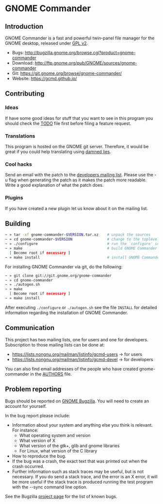 # GNOME Commander #

## Introduction ##

GNOME Commander is a fast and powerful twin-panel file manager for the GNOME desktop, 
released under [GPL v2](https://www.gnu.org/licenses/gpl-2.0.html).

* Bugs: http://bugzilla.gnome.org/browse.cgi?product=gnome-commander
* Download: http://ftp.gnome.org/pub/GNOME/sources/gnome-commander
* Git: https://git.gnome.org/browse/gnome-commander/
* Website: https://gcmd.github.io/

## Contributing ##

### Ideas ###

If have some good ideas for stuff that you want to see in this program you
should check the [TODO](TODO) file first before filing a feature request. 

### Translations ###

This program is hosted on the GNOME git server. Therefore, it would be 
great if you could help translating using [damned lies](https://l10n.gnome.org/).

### Cool hacks ###

Send an email with the patch to the [developers mailing list](https://lists.nongnu.org/mailman/listinfo/gcmd-devel).
Please use the -u flag when generating the patch as it makes the patch
more readable. Write a good explanation of what the patch does.

### Plugins ###

If you have created a new plugin let us know about it on the mailing list.


## Building ##

```bash
~ » tar -xf gnome-commander-$VERSION.tar.xz    # unpack the sources
~ » cd gnome-commander-$VERSION                # change to the toplevel directory
~ » ./configure                                # run the `configure' script
~ » make                                       # build GNOME Commander
  [ Become root if necessary ]
~ » make install                               # install GNOME Commander
```

For installing GNOME Commander via git, do the following:

```bash
~ » git clone git://git.gnome.org/gnome-commander
~ » cd gnome-commander
~ » ./autogen.sh
~ » make
  [ Become root if necessary ]
~ » make install
```

After executing ``./configure`` or ``./autogen.sh`` see the file ``INSTALL``
for detailed information regarding the installation of GNOME Commander.

## Communication ##

This project has two mailing lists, one for users and one for developers.
Subscription to those mailing lists can be done at:

* https://lists.nongnu.org/mailman/listinfo/gcmd-users -> for users
* https://lists.nongnu.org/mailman/listinfo/gcmd-devel -> for developers

You can also find email addresses of the people who have created gnome-commander
in the [AUTHORS](AUTHORS) file.


## Problem reporting ##

Bugs should be reported on [GNOME Bugzilla](http://bugzilla.gnome.org/browse.cgi?product=gnome-commander).
You will need to create an account for yourself.

In the bug report please include:

* Information about your system and anything else you think is relevant.
For instance:
  * What operating system and version
  * What version of X
  * What version of the gtk+, glib and gnome libraries
  * For Linux, what version of the C library
* How to reproduce the bug.
* If the bug was a crash, the exact text that was printed out when the
  crash occurred.
* Further information such as stack traces may be useful, but is not
  necessary. If you do send a stack trace, and the error is an X error,
  it will be more useful if the stack trace is produced running the test
  program with the --sync command line option.

See the Bugzilla [project page](http://bugzilla.gnome.org/browse.cgi?product=gnome-commander) for the list of known bugs.
